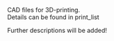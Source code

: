 CAD files for 3D-printing.   
Details can be found in print_list   

Further descriptions will be added!
